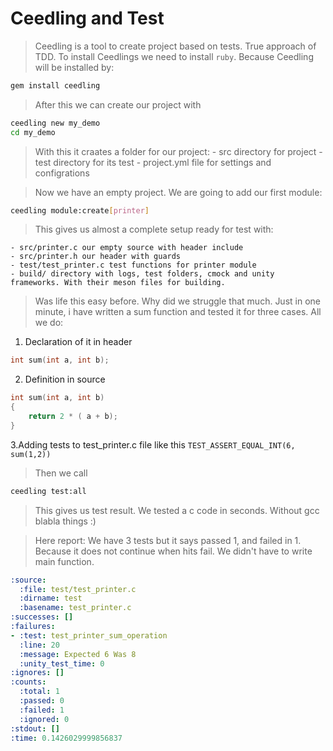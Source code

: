 # Ceedling and Test
> Ceedling is a tool to create project based on tests. True approach of TDD. To install Ceedlings we need to install `ruby`. Because Ceedling will be installed by:

```sh
gem install ceedling
```

> After this we can create our project with

```sh
ceedling new my_demo
cd my_demo
```

> With this it craates a folder for our project:
    - src directory for project
    - test directory for its test
    - project.yml file for settings and configrations

> Now we have an empty project. We are going to add our first module:

```sh
ceedling module:create[printer]
```

> This gives us almost a complete setup ready for test with:

    - src/printer.c our empty source with header include
    - src/printer.h our header with guards
    - test/test_printer.c test functions for printer module
    - build/ directory with logs, test folders, cmock and unity frameworks. With their meson files for building.

> Was life this easy before. Why did we struggle that much. Just in one minute, i have written a sum function and tested it for three cases. All we do:
1. Declaration of it in header
```c
int sum(int a, int b);
```

2. Definition in source
```c
int sum(int a, int b)
{
    return 2 * ( a + b);
}
```

3.Adding tests to test_printer.c file like this `TEST_ASSERT_EQUAL_INT(6, sum(1,2))`

> Then we call
```sh
ceedling test:all
```

> This gives us test result. We tested a c code in seconds. Without gcc blabla things :)

> Here report: We have 3 tests but it says passed 1, and failed in 1. Because it does not continue when hits fail. We didn't have to write main function.

```yml
:source:
  :file: test/test_printer.c
  :dirname: test
  :basename: test_printer.c
:successes: []
:failures:
- :test: test_printer_sum_operation
  :line: 20
  :message: Expected 6 Was 8
  :unity_test_time: 0
:ignores: []
:counts:
  :total: 1
  :passed: 0
  :failed: 1
  :ignored: 0
:stdout: []
:time: 0.1426029999856837
```